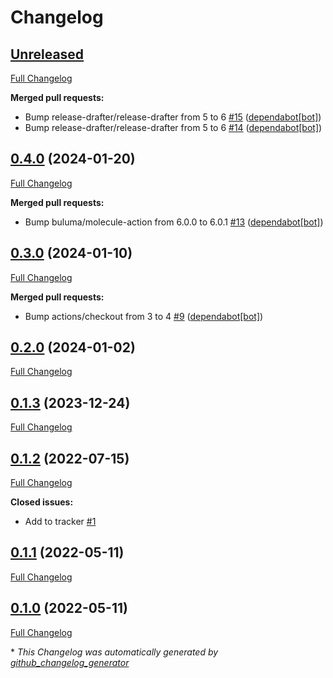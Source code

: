 # Changelog

## [Unreleased](https://github.com/buluma/ansible-role-dsvpn/tree/HEAD)

[Full Changelog](https://github.com/buluma/ansible-role-dsvpn/compare/0.4.0...HEAD)

**Merged pull requests:**

- Bump release-drafter/release-drafter from 5 to 6 [\#15](https://github.com/buluma/ansible-role-dsvpn/pull/15) ([dependabot[bot]](https://github.com/apps/dependabot))
- Bump release-drafter/release-drafter from 5 to 6 [\#14](https://github.com/buluma/ansible-role-dsvpn/pull/14) ([dependabot[bot]](https://github.com/apps/dependabot))

## [0.4.0](https://github.com/buluma/ansible-role-dsvpn/tree/0.4.0) (2024-01-20)

[Full Changelog](https://github.com/buluma/ansible-role-dsvpn/compare/0.3.0...0.4.0)

**Merged pull requests:**

- Bump buluma/molecule-action from 6.0.0 to 6.0.1 [\#13](https://github.com/buluma/ansible-role-dsvpn/pull/13) ([dependabot[bot]](https://github.com/apps/dependabot))

## [0.3.0](https://github.com/buluma/ansible-role-dsvpn/tree/0.3.0) (2024-01-10)

[Full Changelog](https://github.com/buluma/ansible-role-dsvpn/compare/0.2.0...0.3.0)

**Merged pull requests:**

- Bump actions/checkout from 3 to 4 [\#9](https://github.com/buluma/ansible-role-dsvpn/pull/9) ([dependabot[bot]](https://github.com/apps/dependabot))

## [0.2.0](https://github.com/buluma/ansible-role-dsvpn/tree/0.2.0) (2024-01-02)

[Full Changelog](https://github.com/buluma/ansible-role-dsvpn/compare/0.1.3...0.2.0)

## [0.1.3](https://github.com/buluma/ansible-role-dsvpn/tree/0.1.3) (2023-12-24)

[Full Changelog](https://github.com/buluma/ansible-role-dsvpn/compare/0.1.2...0.1.3)

## [0.1.2](https://github.com/buluma/ansible-role-dsvpn/tree/0.1.2) (2022-07-15)

[Full Changelog](https://github.com/buluma/ansible-role-dsvpn/compare/0.1.1...0.1.2)

**Closed issues:**

- Add to tracker [\#1](https://github.com/buluma/ansible-role-dsvpn/issues/1)

## [0.1.1](https://github.com/buluma/ansible-role-dsvpn/tree/0.1.1) (2022-05-11)

[Full Changelog](https://github.com/buluma/ansible-role-dsvpn/compare/0.1.0...0.1.1)

## [0.1.0](https://github.com/buluma/ansible-role-dsvpn/tree/0.1.0) (2022-05-11)

[Full Changelog](https://github.com/buluma/ansible-role-dsvpn/compare/c6a78e8e4b3a03b5d1ee67b7c85ae7a2afaa7f3e...0.1.0)



\* *This Changelog was automatically generated by [github_changelog_generator](https://github.com/github-changelog-generator/github-changelog-generator)*

